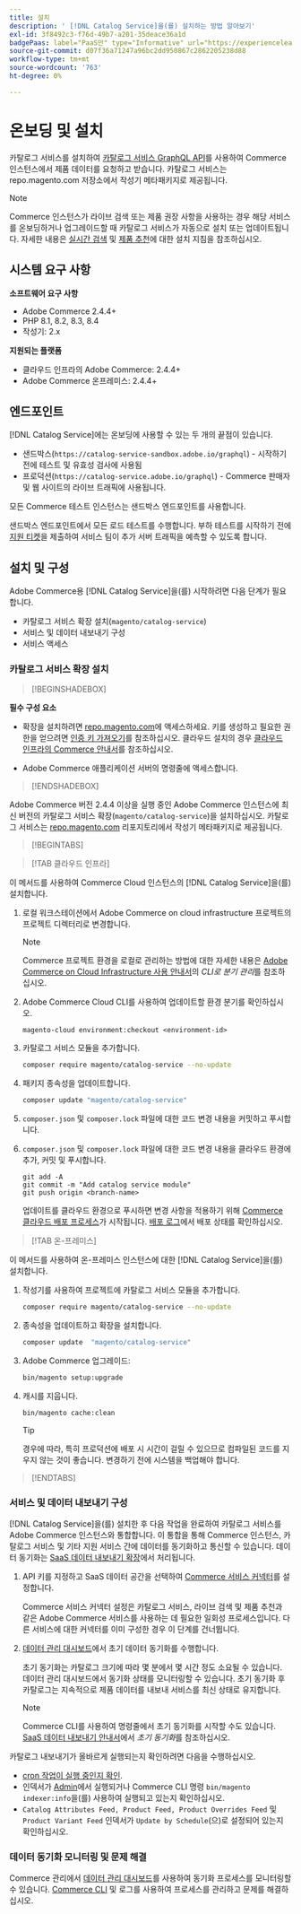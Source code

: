 ```yaml
---
title: 설치
description: ' [!DNL Catalog Service]을(를) 설치하는 방법 알아보기'
exl-id: 3f8492c3-f76d-49b7-a201-35deace36a1d
badgePaas: label="PaaS만" type="Informative" url="https://experienceleague.adobe.com/ko/docs/commerce/user-guides/product-solutions" tooltip="Adobe Commerce 온 클라우드 프로젝트(Adobe 관리 PaaS 인프라) 및 온프레미스 프로젝트에만 적용됩니다."
source-git-commit: d07f36a71247a96bc2dd950867c2862205238d88
workflow-type: tm+mt
source-wordcount: '763'
ht-degree: 0%

---
```


# 온보딩 및 설치

카탈로그 서비스를 설치하여 [카탈로그 서비스 GraphQL API](https://developer.adobe.com/commerce/webapi/graphql/schema/catalog-service/)를 사용하여 Commerce 인스턴스에서 제품 데이터를 요청하고 받습니다. 카탈로그 서비스는 repo.magento.com 저장소에서 작성기 메타패키지로 제공됩니다.

>[!NOTE]
>
>Commerce 인스턴스가 라이브 검색 또는 제품 권장 사항을 사용하는 경우 해당 서비스를 온보딩하거나 업그레이드할 때 카탈로그 서비스가 자동으로 설치 또는 업데이트됩니다. 자세한 내용은 [실시간 검색](https://experienceleague.adobe.com/ko/docs/commerce/live-search/install) 및 [제품 추천](https://experienceleague.adobe.com/ko/docs/commerce/product-recommendations/getting-started/install-configure)에 대한 설치 지침을 참조하십시오.


## 시스템 요구 사항

**소프트웨어 요구 사항**

- Adobe Commerce 2.4.4+
- PHP 8.1, 8.2, 8.3, 8.4
- 작성기: 2.x

**지원되는 플랫폼**

- 클라우드 인프라의 Adobe Commerce: 2.4.4+
- Adobe Commerce 온프레미스: 2.4.4+

## 엔드포인트

[!DNL Catalog Service]에는 온보딩에 사용할 수 있는 두 개의 끝점이 있습니다.

- 샌드박스(`https://catalog-service-sandbox.adobe.io/graphql`) - 시작하기 전에 테스트 및 유효성 검사에 사용됨
- 프로덕션(`https://catalog-service.adobe.io/graphql`) - Commerce 판매자 및 웹 사이트의 라이브 트래픽에 사용됩니다.

모든 Commerce 테스트 인스턴스는 샌드박스 엔드포인트를 사용합니다.

샌드박스 엔드포인트에서 모든 로드 테스트를 수행합니다. 부하 테스트를 시작하기 전에 [지원 티켓](https://experienceleague.adobe.com/docs/commerce-knowledge-base/kb/help-center-guide/magento-help-center-user-guide.html?lang=ko#submit-ticket)을 제출하여 서비스 팀이 추가 서버 트래픽을 예측할 수 있도록 합니다.

## 설치 및 구성

Adobe Commerce용 [!DNL Catalog Service]을(를) 시작하려면 다음 단계가 필요합니다.

- 카탈로그 서비스 확장 설치(`magento/catalog-service`)
- 서비스 및 데이터 내보내기 구성
- 서비스 액세스

### 카탈로그 서비스 확장 설치

>[!BEGINSHADEBOX]

**필수 구성 요소**

- 확장을 설치하려면 [repo.magento.com](https://repo.magento.com)에 액세스하세요. 키를 생성하고 필요한 권한을 얻으려면 [인증 키 가져오기](https://experienceleague.adobe.com/ko/docs/commerce-operations/installation-guide/prerequisites/authentication-keys)를 참조하십시오. 클라우드 설치의 경우 [클라우드 인프라의 Commerce 안내서](https://experienceleague.adobe.com/ko/docs/commerce-cloud-service/user-guide/develop/authentication-keys)를 참조하십시오.

- Adobe Commerce 애플리케이션 서버의 명령줄에 액세스합니다.

>[!ENDSHADEBOX]

Adobe Commerce 버전 2.4.4 이상을 실행 중인 Adobe Commerce 인스턴스에 최신 버전의 카탈로그 서비스 확장(`magento/catalog-service`)을 설치하십시오. 카탈로그 서비스는 [repo.magento.com](https://repo.magento.com) 리포지토리에서 작성기 메타패키지로 제공됩니다.

>[!BEGINTABS]

>[!TAB 클라우드 인프라]

이 메서드를 사용하여 Commerce Cloud 인스턴스의 [!DNL Catalog Service]을(를) 설치합니다.

1. 로컬 워크스테이션에서 Adobe Commerce on cloud infrastructure 프로젝트의 프로젝트 디렉터리로 변경합니다.

   >[!NOTE]
   >
   >Commerce 프로젝트 환경을 로컬로 관리하는 방법에 대한 자세한 내용은 [Adobe Commerce on Cloud Infrastructure 사용 안내서](https://experienceleague.adobe.com/ko/docs/commerce-cloud-service/user-guide/develop/cli-branches)의 _CLI로 분기 관리_&#x200B;를 참조하십시오.

1. Adobe Commerce Cloud CLI를 사용하여 업데이트할 환경 분기를 확인하십시오.

   ```shell
   magento-cloud environment:checkout <environment-id>
   ```

1. 카탈로그 서비스 모듈을 추가합니다.

   ```bash
   composer require magento/catalog-service --no-update
   ```

1. 패키지 종속성을 업데이트합니다.

   ```bash
   composer update "magento/catalog-service"
   ```

1. `composer.json` 및 `composer.lock` 파일에 대한 코드 변경 내용을 커밋하고 푸시합니다.

1. `composer.json` 및 `composer.lock` 파일에 대한 코드 변경 내용을 클라우드 환경에 추가, 커밋 및 푸시합니다.

   ```shell
   git add -A
   git commit -m "Add catalog service module"
   git push origin <branch-name>
   ```

   업데이트를 클라우드 환경으로 푸시하면 변경 사항을 적용하기 위해 [Commerce 클라우드 배포 프로세스](https://experienceleague.adobe.com/ko/docs/commerce-cloud-service/user-guide/develop/deploy/process)가 시작됩니다. [배포 로그](https://experienceleague.adobe.com/ko/docs/commerce-cloud-service/user-guide/develop/test/log-locations#deploy-log)에서 배포 상태를 확인하십시오.

>[!TAB 온-프레미스]

이 메서드를 사용하여 온-프레미스 인스턴스에 대한 [!DNL Catalog Service]을(를) 설치합니다.

1. 작성기를 사용하여 프로젝트에 카탈로그 서비스 모듈을 추가합니다.

   ```bash
   composer require magento/catalog-service --no-update
   ```

1. 종속성을 업데이트하고 확장을 설치합니다.

   ```bash
   composer update  "magento/catalog-service"
   ```

1. Adobe Commerce 업그레이드:

   ```bash
   bin/magento setup:upgrade
   ```

1. 캐시를 지웁니다.

   ```bash
   bin/magento cache:clean
   ```

   >[!TIP]
   >
   >경우에 따라, 특히 프로덕션에 배포 시 시간이 걸릴 수 있으므로 컴파일된 코드를 지우지 않는 것이 좋습니다. 변경하기 전에 시스템을 백업해야 합니다.

>[!ENDTABS]

### 서비스 및 데이터 내보내기 구성

[!DNL Catalog Service]을(를) 설치한 후 다음 작업을 완료하여 카탈로그 서비스를 Adobe Commerce 인스턴스와 통합합니다. 이 통합을 통해 Commerce 인스턴스, 카탈로그 서비스 및 기타 지원 서비스 간에 데이터를 동기화하고 통신할 수 있습니다. 데이터 동기화는 [SaaS 데이터 내보내기 확장](../data-export/overview.md)에서 처리됩니다.

1. API 키를 지정하고 SaaS 데이터 공간을 선택하여 [Commerce 서비스 커넥터](https://experienceleague.adobe.com/ko/docs/commerce/user-guides/integration-services/saas)를 설정합니다.

   Commerce 서비스 커넥터 설정은 카탈로그 서비스, 라이브 검색 및 제품 추천과 같은 Adobe Commerce 서비스를 사용하는 데 필요한 일회성 프로세스입니다. 다른 서비스에 대한 커넥터를 이미 구성한 경우 이 단계를 건너뜁니다.

1. [데이터 관리 대시보드](https://experienceleague.adobe.com/ko/docs/commerce-admin/systems/data-transfer/data-dashboard)에서 초기 데이터 동기화를 수행합니다.

   초기 동기화는 카탈로그 크기에 따라 몇 분에서 몇 시간 정도 소요될 수 있습니다. 데이터 관리 대시보드에서 동기화 상태를 모니터링할 수 있습니다. 초기 동기화 후 카탈로그는 지속적으로 제품 데이터를 내보내 서비스를 최신 상태로 유지합니다.

   >[!NOTE]
   >
   >Commerce CLI를 사용하여 명령줄에서 초기 동기화를 시작할 수도 있습니다. [SaaS 데이터 내보내기 안내서](../data-export/data-export-cli-commands.md#initial-sync)에서 _초기 동기화_&#x200B;를 참조하십시오.

카탈로그 내보내기가 올바르게 실행되는지 확인하려면 다음을 수행하십시오.

- [cron 작업이 실행 중인지 확인](https://experienceleague.adobe.com/ko/docs/commerce-knowledge-base/kb/troubleshooting/miscellaneous/cron-readiness-check-issues).
- 인덱서가 [Admin](https://experienceleague.adobe.com/ko/docs/commerce-admin/systems/tools/index-management)에서 실행되거나 Commerce CLI 명령 `bin/magento indexer:info`을(를) 사용하여 실행되고 있는지 확인하십시오.
- `Catalog Attributes Feed, Product Feed, Product Overrides Feed` 및 `Product Variant Feed` 인덱서가 `Update by Schedule`(으)로 설정되어 있는지 확인하십시오.

### 데이터 동기화 모니터링 및 문제 해결

Commerce 관리에서 [데이터 관리 대시보드](https://experienceleague.adobe.com/ko/docs/commerce-admin/systems/data-transfer/data-dashboard)를 사용하여 동기화 프로세스를 모니터링할 수 있습니다. [Commerce CLI](../data-export/data-export-cli-commands.md#troubleshooting) 및 로그를 사용하여 프로세스를 관리하고 문제를 해결하십시오.

